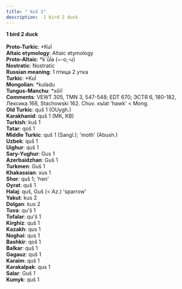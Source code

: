 ```yaml
---
title: " kuš 1"
description:  1 bird 2 duck
---
```

<p data-pagefind-weight="0.5">
<strong> 1 bird 2 duck</strong><br><br>
<strong>Proto-Turkic</strong>:  *Kuĺ<br>
<strong>Altaic etymology</strong>:  Altaic etymology<br>
<strong> Proto-Altaic</strong>:  *k`ū̀ĺa (~-o,-u)<br>
<strong>Nostratic</strong>:  Nostratic<br>
<strong>Russian meaning</strong>:  1 птица 2 утка<br>
<strong>Turkic</strong>:  *Kuĺ<br>
<strong>Mongolian</strong>:  *kuladu<br>
<strong>Tungus-Manchu</strong>:  *xōlī<br>
<strong>Comments</strong>:  VEWT 305, TMN 3, 547-548; EDT 670; ЭСТЯ 6, 180-182, Лексика 168, Stachowski 162. Chuv. xъlat 'hawk' < Mong.<br>
<strong>Old Turkic</strong>:  quš 1 (OUygh.)<br>
<strong>Karakhanid</strong>:  quš 1 (MK, KB)<br>
<strong>Turkish</strong>:  kuš 1<br>
<strong>Tatar</strong>:  qoš 1<br>
<strong>Middle Turkic</strong>:  quš 1 (Sangl.); 'moth' (Abush.)<br>
<strong>Uzbek</strong>:  quš 1<br>
<strong>Uighur</strong>:  quš 1<br>
<strong>Sary-Yughur</strong>:  Gus 1<br>
<strong>Azerbaidzhan</strong>:  Guš 1<br>
<strong>Turkmen</strong>:  Guš 1<br>
<strong>Khakassian</strong>:  xus 1<br>
<strong>Shor</strong>:  quš 1; 'hen'<br>
<strong>Oyrat</strong>:  quš 1<br>
<strong>Halaj</strong>:  quš, Guš (< Az.) 'sparrow'<br>
<strong>Yakut</strong>:  kus 2<br>
<strong>Dolgan</strong>:  kus 2<br>
<strong>Tuva</strong>:  qu'š 1<br>
<strong>Tofalar</strong>:  qu'š 1<br>
<strong>Kirghiz</strong>:  quš 1<br>
<strong>Kazakh</strong>:  qus 1<br>
<strong>Noghai</strong>:  qus 1<br>
<strong>Bashkir</strong>:  qoš 1<br>
<strong>Balkar</strong>:  quš 1<br>
<strong>Gagauz</strong>:  quš 1<br>
<strong>Karaim</strong>:  quš 1<br>
<strong>Karakalpak</strong>:  qus 1<br>
<strong>Salar</strong>:  Guš 1<br>
<strong>Kumyk</strong>:  quš 1<br>

</p>
